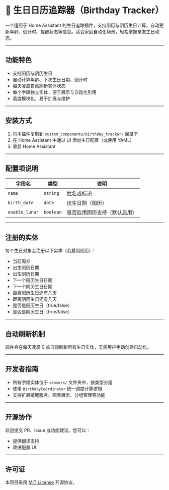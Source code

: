 # 🎂 生日日历追踪器（Birthday Tracker）

一个适用于 Home Assistant 的生日追踪插件，支持阳历与阴历生日计算，自动更新年龄、倒计时、提醒状态等信息。适合家庭自动化场景，轻松掌握亲友生日动态。

---

## 功能特色

- 支持阳历与阴历生日
- 自动计算年龄、下次生日日期、倒计时
- 每天凌晨自动刷新实体状态
- 每个字段独立实体，便于展示与自动化引用
- 高度模块化，易于扩展与维护

---

## 安装方式

1. 将本插件复制到 `custom_components/birthday_tracker/` 目录下
2. 在 Home Assistant 中通过 UI 添加生日配置（或使用 YAML）
3. 重启 Home Assistant

---

## 配置项说明

| 字段名             | 类型       | 说明                         |
|--------------------|------------|------------------------------|
| `name`             | `string`   | 姓名或标识                   |
| `birth_date`       | `date`     | 出生日期（阳历）             |
| `enable_lunar`     | `boolean`  | 是否启用阴历支持（默认启用） |

---

## 注册的实体

每个生日对象会注册以下实体（若启用阴历）：

- 当前周岁
- 出生阳历日期
- 出生阴历日期
- 下一个阳历生日日期
- 下一个阴历生日日期
- 距离阳历生日还有几天
- 距离阴历生日还有几天
- 是否是阳历生日（true/false）
- 是否是阴历生日（true/false）

---

## 自动刷新机制

插件会在每天凌晨 0 点自动刷新所有生日实体，无需用户手动创建自动化。

---

## 开发者指南

- 所有字段实体位于 `sensors/` 文件夹中，按类型分组
- 使用 `BirthdayCoordinator` 统一调度计算逻辑
- 支持扩展提醒服务、图表展示、分组管理等功能

---

## 开源协作

欢迎提交 PR、Issue 或功能建议。您可以：

- 提供翻译支持
- 改进配置 UI

---

## 许可证

本项目采用 [MIT License](https://github.com/VergilGao/birthday_tracker/blob/master/LICENSE) 开源协议。

